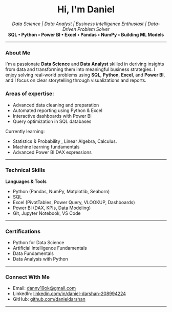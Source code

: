 <h1 align="center">Hi, I'm Daniel </h1>

<p align="center">
  <em>Data Science | Data Analyst | Business Intelligence Enthusiast | Data-Driven Problem Solver</em><br>
  <strong>SQL • Python • Power BI • Excel • Pandas • NumPy • Building ML Models </strong>
</p>

---

###  About Me

I'm a passionate **Data Science** and **Data Analyst** skilled in deriving insights from data and transforming them into meaningful business strategies. I enjoy solving real-world problems using **SQL**, **Python**, **Excel**, and **Power BI**, and I focus on clear storytelling through visualizations and reports.

 ### Areas of expertise:
- Advanced data cleaning and preparation
- Automated reporting using Python & Excel
- Interactive dashboards with Power BI
- Query optimization in SQL databases

 Currently learning:
- Statistics & Probability , Linear Algebra, Calculus. 
- Machine learning fundamentals
- Advanced Power BI DAX expressions

---

###  Technical Skills

**Languages & Tools**  
- Python (Pandas, NumPy, Matplotlib, Seaborn)  
- SQL 
- Excel (PivotTables, Power Query, VLOOKUP, Dashboards)  
- Power BI (DAX, KPIs, Data Modeling)  
- Git, Jupyter Notebook, VS Code  

---

###  Certifications

 - Python for Data Science
 - Artificial Intelligence Fundamentals
 - Data Fundamentals
 - Data Analysis with Python

---

###  Connect With Me

-  Email: [danny19ok@gmail.com](mailto:danny19ok@gmail.com)  
-  LinkedIn: [linkedin.com/in/daniel-darshan-208994224](https://www.linkedin.com/in/daniel-darshan-208994224)  
-  GitHub: [github.com/danieldarshan](https://github.com/danieldarshan)

---
